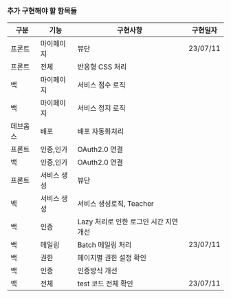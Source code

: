 ### 추가 구현해야 할 항목들
| 구분   | 기능     | 구현사항                             | 구현일자 |
|------|--------|----------------------------------|--|
| 프론트  | 마이페이지  | 뷰단                             | 23/07/11 |
| 프론트  | 전체     | 반응형 CSS 처리                       |  |
| 백    | 마이페이지  | 서비스 점수 로직                      |  |
| 백    | 마이페이지  | 서비스 정지 로직                        |  |
| 데브옵스 | 배포     | 배포 자동화처리                         |  |
| 프론트  | 인증,인가  | OAuth2.0 연결                      |  |
| 백    | 인증,인가  | OAuth2.0 연결                      |  |
| 프론트  | 서비스 생성 | 뷰단                               |  |
| 백    | 서비스 생성 | 서비스 생성로직, Teacher                |  |
| 백    | 인증     | Lazy 처리로 인한 로그인 시간 지연 개선        |  |
| 백    | 메일링    | Batch 메일링 처리                     | 23/07/11 |
| 백    | 권한     | 페이지별 권한 설정 확인                    |  |
| 백    | 인증     | 인증방식 개선                          |  |
| 백    | 전체     | test 코드 전체 확인                    | 23/07/11 |